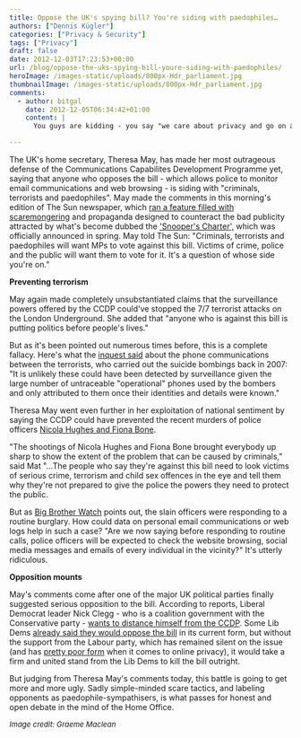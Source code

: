 ```yaml
---
title: Oppose the UK's spying bill? You're siding with paedophiles…
authors: ["Dennis Kügler"]
categories: ["Privacy & Security"]
tags: ["Privacy"]
draft: false
date: 2012-12-03T17:23:53+00:00
url: /blog/oppose-the-uks-spying-bill-youre-siding-with-paedophiles/
heroImage: /images-static/uploads/800px-Hdr_parliament.jpg
thumbnailImage: /images-static/uploads/800px-Hdr_parliament.jpg
comments:
  - author: bitgal
    date: 2012-12-05T06:34:42+01:00
    content: |
      You guys are kidding - you say "we care about privacy and go on and on about privacy" but then you only accept paypal - the most anti-privacy payment system available? What about bitcoin? What about some payment system that is not falling over itself to hand over your info to anyone official looking. Please address this fatal flaw in your business offering.

---
```

The UK's home secretary, Theresa May, has made her most outrageous defense of the Communications Capabilites Development Programme yet, saying that anyone who opposes the bill - which allows police to monitor email communications and web browsing - is siding with "criminals, terrorists and paedophiles". May made the comments in this morning's edition of The Sun newspaper, which [ran a feature filled with scaremongering][1] and propaganda designed to counteract the bad publicity attracted by what's become dubbed the ['Snooper's Charter',][2] which was officially announced in spring. May told The Sun: "Criminals, terrorists and paedophiles will want MPs to vote against this bill. Victims of crime, police and the public will want them to vote for it. It's a question of whose side you're on."

**Preventing terrorism**

May again made completely unsubstantiated claims that the surveillance powers offered by the CCDP could've stopped the 7/7 terrorist attacks on the London Underground. She added that "anyone who is against this bill is putting politics before people's lives."

But as it's been pointed out numerous times before, this is a complete fallacy. Here's what the [inquest said][3] about the phone communications between the terrorists, who carried out the suicide bombings back in 2007: "It is unlikely these could have been detected by surveillance given the large number of untraceable "operational" phones used by the bombers and only attributed to them once their identities and details were known."

Theresa May went even further in her exploitation of national sentiment by saying the CCDP could have prevented the recent murders of police officers [Nicola Hughes and Fiona Bone][4].

"The shootings of Nicola Hughes and Fiona Bone brought everybody up sharp to show the extent of the problem that can be caused by criminals," said Mat "&#8230;The people who say they're against this bill need to look victims of serious crime, terrorism and child sex offences in the eye and tell them why they're not prepared to give the police the powers they need to protect the public.

But as [Big Brother Watch][5] points out, the slain officers were responding to a routine burglary. How could data on personal email communications or web logs help in such a case? "Are we now saying before responding to routine calls, police officers will be expected to check the website browsing, social media messages and emails of every individual in the vicinity?" It's utterly ridiculous.

**Opposition mounts**

May's comments come after one of the major UK political parties finally suggested serious opposition to the bill. According to reports, Liberal Democrat leader Nick Clegg - who is a coalition government with the Conservative party - [wants to distance himself from the CCDP][6]. Some Lib Dems [already said they would oppose the bill][7] in its current form, but without the support from the Labour party, which has remained silent on the issue (and has [pretty poor form][8] when it comes to online privacy), it would take a firm and united stand from the Lib Dems to kill the bill outright.

But judging from Theresa May's comments today, this battle is going to get more and more ugly. Sadly simple-minded scare tactics, and labeling opponents as paedophile-sympathisers, is what passes for honest and open debate in the mind of the Home Office.

_<span style="font-size: small;">Image credit: Graeme Maclean</span>_

 [1]: http://www.thesun.co.uk/sol/homepage/news/politics/4678082/Track-crime-on-net-or-well-see-more-people-die.html
 [2]: /blog/uk-online-spying-law-how-to-resist/
 [3]: http://image.guardian.co.uk/sys-files/Guardian/documents/2011/05/06/rule43-report.pdf
 [4]: http://en.wikipedia.org/wiki/Deaths_of_Nicola_Hughes_and_Fiona_Bone
 [5]: http://www.bigbrotherwatch.org.uk/
 [6]: http://www.guardian.co.uk/world/2012/nov/29/nick-clegg-distances-lib-dems-snooper-charter
 [7]: http://www.libdemvoice.org/tales-from-the-webinar-julian-huppert-on-civil-liberties-and-communications-data-30210.html
 [8]: http://news.bbc.co.uk/2/hi/uk_news/politics/8020039.stm
